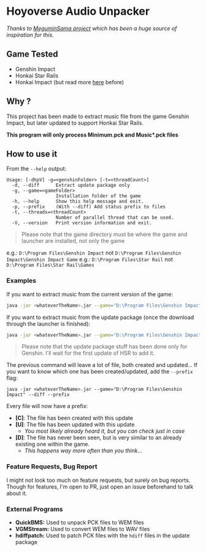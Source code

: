 # Hoyoverse Audio Unpacker

*Thanks to [MeguminSama project](https://github.com/MeguminSama/genshin-audio-extractor) which has been a huge source of
inspiration for this.*

## Game Tested

- Genshin Impact
- Honkai Star Rails
- Honkai Impact (but read more [here](https://github.com/alexpado/hoyoverse-music-unpacker/issues/2) before)

## Why ?

This project has been made to extract music file from the game Genshin Impact, but later updated to support Honkai Star
Rails.

**This program will only process Minimum.pck and Music\*.pck files**

## How to use it

From the `--help` output:

```
Usage: [-dhpV] -g=<genshinFolder> [-t=<threadCount>]
  -d, --diff      Extract update package only
  -g, --game=<gameFolder>
                  Installation folder of the game
  -h, --help      Show this help message and exit.
  -p, --prefix    (With --diff) Add status prefix to files
  -t, --threads=<threadCount>
                  Number of parallel thread that can be used.
  -V, --version   Print version information and exit.
```

> Please note that the game directory must be where the game and launcher are installed, not only the game

e.g.: `D:\Program Files\Genshin Impact` not `D:\Program Files\Genshin Impact\Genshin Impact Game`
e.g.: `D:\Program Files\Star Rail` not `D:\Program Files\Star Rail\Games`

### Examples

If you want to extract music from the current version of the game:

```bash
java -jar <whateverTheName>.jar --game="D:\Program Files\Genshin Impact"
```

If you want to extract music from the update package (once the download through the launcher is finished):

```bash
java -jar <whateverTheName>.jar --game="D:\Program Files\Genshin Impact" --diff
```

> Please note that the update package stuff has been done only for Genshin. I'll wait for the first update of HSR to add it.

The previous command will leave a lot of file, both created and updated... If you want to know which one has been
created/updated, add the `--prefix` flag:

```
java -jar <whateverTheName>.jar --game="D:\Program Files\Genshin Impact" --diff --prefix
```

Every file will now have a prefix:

- **[C]**: The file has been created with this update
- **[U]**: The file has been updated with this update
    - *You most likely already heard it, but you can check just in case*
- **[D]**: The file has never been seen, but is very similar to an already existing one within the game.
    - *This happens way more often than you think...*

### Feature Requests, Bug Report

I might not look too much on feature requests, but surely on bug reports. Though for features, I'm open to PR, just open
an issue beforehand to talk about it.

### External Programs

- **QuickBMS:** Used to unpack PCK files to WEM files
- **VGMStream:** Used to convert WEM files to WAV files
- **hdiffpatch:** Used to patch PCK files with the `hdiff` files in the update package

